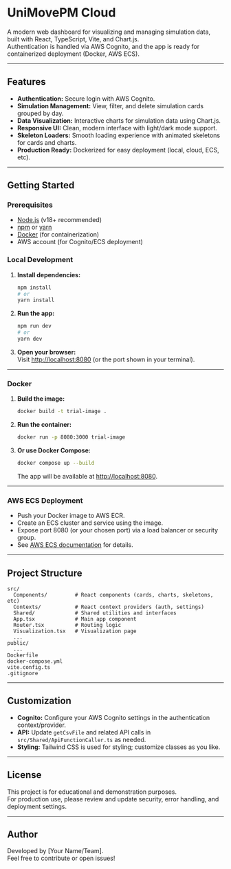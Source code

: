 # UniMovePM Cloud

A modern web dashboard for visualizing and managing simulation data, built with React, TypeScript, Vite, and Chart.js.  
Authentication is handled via AWS Cognito, and the app is ready for containerized deployment (Docker, AWS ECS).

---

## Features

- **Authentication:** Secure login with AWS Cognito.
- **Simulation Management:** View, filter, and delete simulation cards grouped by day.
- **Data Visualization:** Interactive charts for simulation data using Chart.js.
- **Responsive UI:** Clean, modern interface with light/dark mode support.
- **Skeleton Loaders:** Smooth loading experience with animated skeletons for cards and charts.
- **Production Ready:** Dockerized for easy deployment (local, cloud, ECS, etc).

---

## Getting Started

### Prerequisites

- [Node.js](https://nodejs.org/) (v18+ recommended)
- [npm](https://www.npmjs.com/) or [yarn](https://yarnpkg.com/)
- [Docker](https://www.docker.com/) (for containerization)
- AWS account (for Cognito/ECS deployment)

### Local Development

1. **Install dependencies:**
   ```sh
   npm install
   # or
   yarn install
   ```

2. **Run the app:**
   ```sh
   npm run dev
   # or
   yarn dev
   ```

3. **Open your browser:**  
   Visit [http://localhost:8080](http://localhost:8080) (or the port shown in your terminal).

---

### Docker

1. **Build the image:**
   ```sh
   docker build -t trial-image .
   ```

2. **Run the container:**
   ```sh
   docker run -p 8080:3000 trial-image
   ```

3. **Or use Docker Compose:**
   ```sh
   docker compose up --build
   ```

   The app will be available at [http://localhost:8080](http://localhost:8080).

---

### AWS ECS Deployment

- Push your Docker image to AWS ECR.
- Create an ECS cluster and service using the image.
- Expose port 8080 (or your chosen port) via a load balancer or security group.
- See [AWS ECS documentation](https://docs.aws.amazon.com/AmazonECS/latest/developerguide/ecs-launch-types.html) for details.

---

## Project Structure

```
src/
  Components/         # React components (cards, charts, skeletons, etc)
  Contexts/           # React context providers (auth, settings)
  Shared/             # Shared utilities and interfaces
  App.tsx             # Main app component
  Router.tsx          # Routing logic
  Visualization.tsx   # Visualization page
  ...
public/
  ...
Dockerfile
docker-compose.yml
vite.config.ts
.gitignore
```

---

## Customization

- **Cognito:** Configure your AWS Cognito settings in the authentication context/provider.
- **API:** Update `getCsvFile` and related API calls in `src/Shared/ApiFunctionCaller.ts` as needed.
- **Styling:** Tailwind CSS is used for styling; customize classes as you like.

---

## License

This project is for educational and demonstration purposes.  
For production use, please review and update security, error handling, and deployment settings.

---

## Author

Developed by [Your Name/Team].  
Feel free to contribute or open issues!

